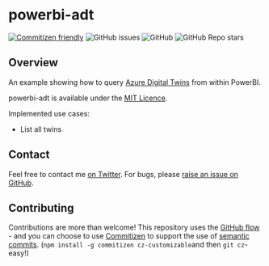 # powerbi-adt
[![Commitizen friendly](https://img.shields.io/badge/commitizen-friendly-brightgreen.svg)](http://commitizen.github.io/cz-cli/) ![GitHub issues](https://img.shields.io/github/issues/Sealjay-clj/powerbi-adt) ![GitHub](https://img.shields.io/github/license/Sealjay-clj/powerbi-adt) ![GitHub Repo stars](https://img.shields.io/github/stars/Sealjay-clj/powerbi-adt?style=social)

## Overview
An example showing how to query [Azure Digital Twins](https://docs.microsoft.com/en-us/azure/digital-twins/how-to-manage-twin#create-a-digital-twin) from within PowerBI.

powerbi-adt is available under the [MIT Licence](./LICENCE).

Implemented use cases:
- List all twins

## Contact
Feel free to contact me [on Twitter](https://twitter.com/sealjay_clj). For bugs, please [raise an issue on GitHub](https://github.com/Sealjay-clj/powerbi-adt/issues).

## Contributing
Contributions are more than welcome! This repository uses the [GitHub flow](https://guides.github.com/introduction/flow/) - and you can choose to use [Commitizen](https://github.com/commitizen/cz-cli#making-your-repo-commitizen-friendly) to support the use of [semantic commits](https://nitayneeman.com/posts/understanding-semantic-commit-messages-using-git-and-angular/#common-types). (`npm install -g commitizen cz-customizable`and then `git cz`- easy!)
